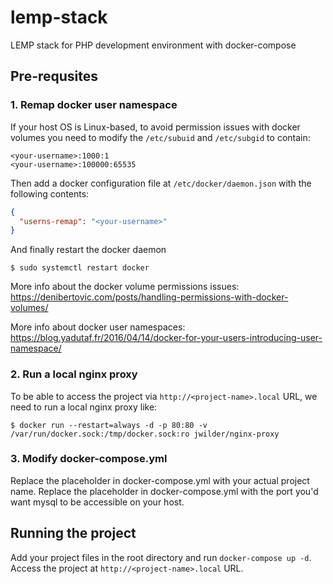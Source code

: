 # lemp-stack
LEMP stack for PHP development environment with docker-compose

## Pre-requsites

### 1. Remap docker user namespace
If your host OS is Linux-based, to avoid permission issues with docker volumes you need to modify the `/etc/subuid` and `/etc/subgid` to contain:
```
<your-username>:1000:1
<your-username>:100000:65535
```
Then add a docker configuration file at `/etc/docker/daemon.json` with the following contents:
```json
{
  "userns-remap": "<your-username>"
}
```

And finally restart the docker daemon
```
$ sudo systemctl restart docker
```

More info about the docker volume permissions issues:
https://denibertovic.com/posts/handling-permissions-with-docker-volumes/

More info about docker user namespaces:
https://blog.yadutaf.fr/2016/04/14/docker-for-your-users-introducing-user-namespace/

### 2. Run a local nginx proxy
To be able to access the project via `http://<project-name>.local` URL, we need to run a local nginx proxy like:
```
$ docker run --restart=always -d -p 80:80 -v /var/run/docker.sock:/tmp/docker.sock:ro jwilder/nginx-proxy
```

### 3. Modify docker-compose.yml
Replace the <project-name> placeholder in docker-compose.yml with your actual project name.
Replace the <mysql-host-port> placeholder in docker-compose.yml with the port you'd want mysql to be accessible on your host.
## Running the project
Add your project files in the root directory and run `docker-compose up -d`. Access the project at `http://<project-name>.local` URL.

